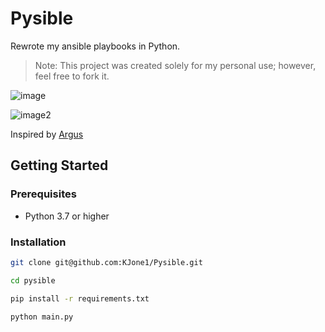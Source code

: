 # Pysible

Rewrote my ansible playbooks in Python.

> Note: This project was created solely for my personal use; however, feel free to fork it.

![image](https://github.com/user-attachments/assets/c932e57f-c511-47e8-a81d-08cf66323256)

![image2](https://github.com/user-attachments/assets/ac1f03f4-cf9d-470f-9b36-af7518df8f56)

Inspired by [Argus](https://github.com/jasonxtn/Argus)

## Getting Started

### Prerequisites

-   Python 3.7 or higher

### Installation

```bash
git clone git@github.com:KJone1/Pysible.git

cd pysible

pip install -r requirements.txt

python main.py
```
